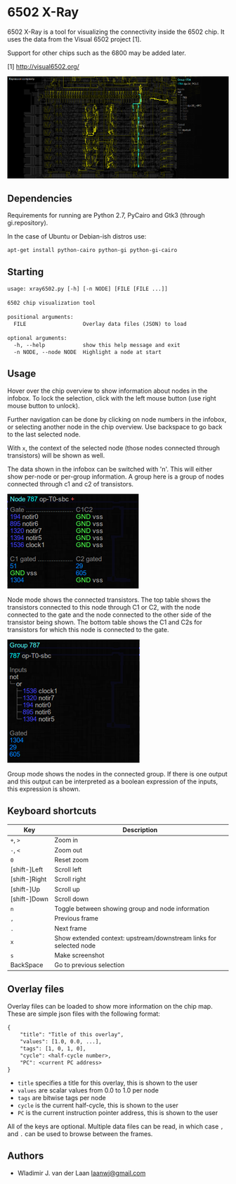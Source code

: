 6502 X-Ray
============

6502 X-Ray is a tool for visualizing the connectivity inside
the 6502 chip. It uses the data from the Visual 6502 project [1].

Support for other chips such as the 6800 may be added later.

[1] http://visual6502.org/

![Example screenshot](/images/screenshot.png)

Dependencies
-------------------

Requirements for running are Python 2.7, PyCairo and Gtk3 (through gi.repository).

In the case of Ubuntu or Debian-ish distros use:

    apt-get install python-cairo python-gi python-gi-cairo

Starting
-------------------

    usage: xray6502.py [-h] [-n NODE] [FILE [FILE ...]]

    6502 chip visualization tool

    positional arguments:
      FILE                  Overlay data files (JSON) to load

    optional arguments:
      -h, --help            show this help message and exit
      -n NODE, --node NODE  Highlight a node at start

Usage
--------------------

Hover over the chip overview to show information about nodes in the
infobox. To lock the selection, click with the left mouse button
(use right mouse button to unlock).

Further navigation can be done by clicking on node numbers in the infobox,
or selecting another node in the chip overview. Use backspace to go back
to the last selected node. 

With `x`, the context of the selected node (those nodes connected through
transistors) will be shown as well.

The data shown in the infobox can be switched with 'n'. This will either
show per-node or per-group information. A group here is a group of nodes
connected through c1 and c2 of transistors.

![Infobox in node mode](/images/infobox_node.png)

Node mode shows the connected transistors. The top table shows the transistors
connected to this node through C1 or C2, with the node connected to the gate
and the node connected to the other side of the transistor being shown. The bottom
table shows the C1 and C2s for transistors for which this node is connected to the gate.

![Infobox in group mode](/images/infobox_group.png)

Group mode shows the nodes in the connected group. If there is one output and
this output can be interpreted as a boolean expression of the inputs, this
expression is shown.

Keyboard shortcuts
--------------------

Key          | Description
-------------|-------------
`+`, `>`     | Zoom in
`-`, `<`     | Zoom out
`0`          | Reset zoom
[shift-]Left | Scroll left
[shift-]Right| Scroll right
[shift-]Up   | Scroll up
[shift-]Down | Scroll down
`n`          | Toggle between showing group and node information
`,`          | Previous frame
`.`          | Next frame
`x`          | Show extended context: upstream/downstream links for selected node
`s`          | Make screenshot
BackSpace    | Go to previous selection

Overlay files
--------------

Overlay files can be loaded to show more information on the chip map. These are simple
json files with the following format:

    {
        "title": "Title of this overlay",
        "values": [1.0, 0.0, ...],
        "tags": [1, 0, 1, 0],
        "cycle": <half-cycle number>,
        "PC": <current PC address>
    }

- `title` specifies a title for this overlay, this is shown to the user
- `values` are scalar values from 0.0 to 1.0 per node
- `tags` are bitwise tags per node
- `cycle` is the current half-cycle, this is shown to the user
- `PC` is the current instruction pointer address, this is shown to the user

All of the keys are optional. Multiple data files can be read, in which case
`,` and `.` can be used to browse between the frames.

Authors
--------

- Wladimir J. van der Laan <laanwj@gmail.com>

